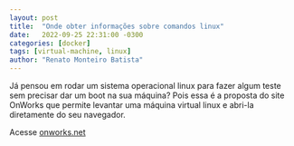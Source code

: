 ```yaml
---
layout: post
title:  "Onde obter informações sobre comandos linux"
date:   2022-09-25 22:31:00 -0300
categories: [docker]
tags: [virtual-machine, linux]
author: "Renato Monteiro Batista"
---
```


Já pensou em rodar um sistema operacional linux para fazer algum teste sem precisar dar um boot na sua máquina? Pois essa é a proposta do site OnWorks que permite levantar uma máquina virtual linux e abri-la diretamente do seu navegador.

Acesse [onworks.net](https://www.onworks.net/onworkssession.php)
